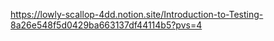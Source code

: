 https://lowly-scallop-4dd.notion.site/Introduction-to-Testing-8a26e548f5d0429ba663137df44114b5?pvs=4